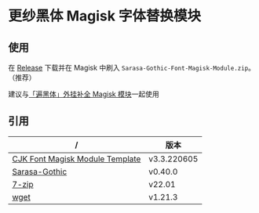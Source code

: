 # 更纱黑体 Magisk 字体替换模块

## 使用

在 [Release](https://github.com/Cccc-owo/Sarasa-Gothic-Magisk-Module/releases/latest) 下载并在 Magisk 中刷入 ```Sarasa-Gothic-Font-Magisk-Module.zip```。（推荐） 

建议与[「遍黑体」外挂补全 Magisk 模块](https://github.com/lxgw/Plangothic-magisk-module)一起使用

## 引用

|/|版本|
|-|-|
|[CJK Font Magisk Module Template](https://github.com/lxgw/advanced-cjk-font-magisk-module-template)|v3.3.220605|
|[Sarasa-Gothic](https://github.com/be5invis/Sarasa-Gothic)|v0.40.0|
|[7-zip](https://7-zip.org/)|v22.01|
|[wget](https://eternallybored.org/misc/wget/)|v1.21.3|
